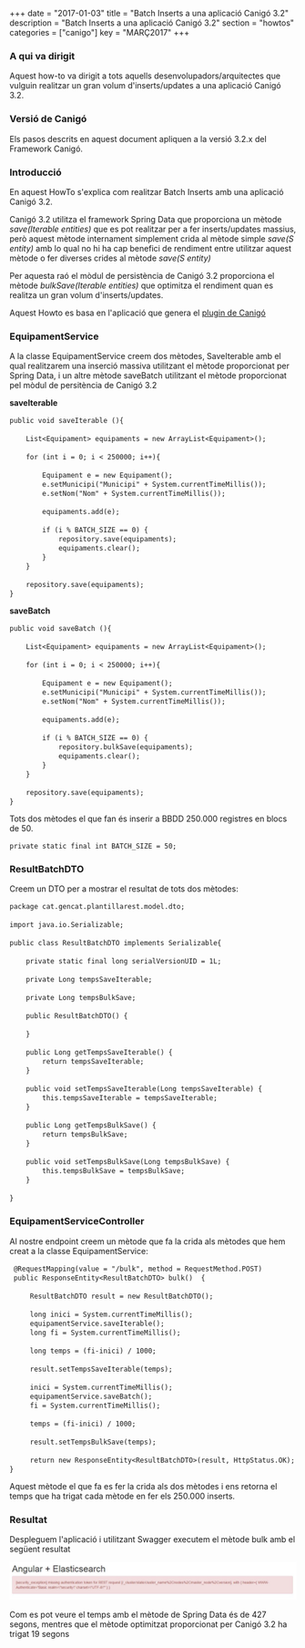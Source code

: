 +++
date        = "2017-01-03"
title       = "Batch Inserts a una aplicació Canigó 3.2"
description = "Batch Inserts a una aplicació Canigó 3.2"
section     = "howtos"
categories  = ["canigo"]
key         = "MARÇ2017"
+++

### A qui va dirigit

Aquest how-to va dirigit a tots aquells desenvolupadors/arquitectes que vulguin realitzar un gran volum d'inserts/updates a una aplicació Canigó 3.2.

### Versió de Canigó

Els pasos descrits en aquest document apliquen a la versió 3.2.x del Framework Canigó.

### Introducció

En aquest HowTo s'explica com realitzar Batch Inserts amb una aplicació Canigó 3.2. 

Canigó 3.2 utilitza el framework Spring Data que proporciona un mètode *save(Iterable entities)* que es pot realitzar per a fer inserts/updates massius, però aquest mètode internament simplement crida al mètode simple *save(S entity)* amb lo qual no hi ha cap benefici de rendiment entre utilitzar aquest mètode o fer diverses crides al mètode *save(S entity)*

Per aquesta raó el mòdul de persistència de Canigó 3.2 proporciona el mètode *bulkSave(Iterable entities)* que optimitza el rendiment quan es realitza un gran volum d'inserts/updates.

Aquest Howto es basa en l'aplicació que genera el [plugin de Canigó](/canigo-download-related/plugin-canigo)

### EquipamentService

A la classe EquipamentService creem dos mètodes, SaveIterable amb el qual realitzarem una inserció massiva utilitzant el mètode proporcionat per Spring Data, i un altre mètode saveBatch utilitzant el mètode proporcionat pel mòdul de persitència de Canigó 3.2

**saveIterable**

	public void saveIterable (){
		
		List<Equipament> equipaments = new ArrayList<Equipament>();
		
		for (int i = 0; i < 250000; i++){

			Equipament e = new Equipament();
			e.setMunicipi("Municipi" + System.currentTimeMillis());
			e.setNom("Nom" + System.currentTimeMillis());
			
			equipaments.add(e);
			
			if (i % BATCH_SIZE == 0) {
				repository.save(equipaments);
				equipaments.clear();
			}
		}
		
		repository.save(equipaments);
	}
	
**saveBatch**

	public void saveBatch (){
		
		List<Equipament> equipaments = new ArrayList<Equipament>();
		
		for (int i = 0; i < 250000; i++){

			Equipament e = new Equipament();
			e.setMunicipi("Municipi" + System.currentTimeMillis());
			e.setNom("Nom" + System.currentTimeMillis());
			
			equipaments.add(e);
			
			if (i % BATCH_SIZE == 0) {
				repository.bulkSave(equipaments);
				equipaments.clear();
			}
		}
		
		repository.save(equipaments);
	}
	
Tots dos mètodes el que fan és inserir a BBDD 250.000 registres en blocs de 50.

	private static final int BATCH_SIZE = 50;

### ResultBatchDTO

Creem un DTO per a mostrar el resultat de tots dos mètodes:

	package cat.gencat.plantillarest.model.dto;

	import java.io.Serializable;

	public class ResultBatchDTO implements Serializable{

		private static final long serialVersionUID = 1L;

		private Long tempsSaveIterable;
		
		private Long tempsBulkSave;
		
		public ResultBatchDTO() {
			
		}

		public Long getTempsSaveIterable() {
			return tempsSaveIterable;
		}

		public void setTempsSaveIterable(Long tempsSaveIterable) {
			this.tempsSaveIterable = tempsSaveIterable;
		}

		public Long getTempsBulkSave() {
			return tempsBulkSave;
		}

		public void setTempsBulkSave(Long tempsBulkSave) {
			this.tempsBulkSave = tempsBulkSave;
		}
		
	}

### EquipamentServiceController

Al nostre endpoint creem un mètode que fa la crida als mètodes que hem creat a la classe EquipamentService:

	 @RequestMapping(value = "/bulk", method = RequestMethod.POST)
	 public ResponseEntity<ResultBatchDTO> bulk()  {
		 
		 ResultBatchDTO result = new ResultBatchDTO();
		 
		 long inici = System.currentTimeMillis();
		 equipamentService.saveIterable();
		 long fi = System.currentTimeMillis();
		 
		 long temps = (fi-inici) / 1000;
    	
		 result.setTempsSaveIterable(temps);
		 
		 inici = System.currentTimeMillis();
		 equipamentService.saveBatch();
		 fi = System.currentTimeMillis();
		 
		 temps = (fi-inici) / 1000;
		 
		 result.setTempsBulkSave(temps);
		 
		 return new ResponseEntity<ResultBatchDTO>(result, HttpStatus.OK);
    }
	
Aquest mètode el que fa es fer la crida als dos mètodes i ens retorna el temps que ha trigat cada mètode en fer els 250.000 inserts.

### Resultat

Despleguem l'aplicació i utilitzant Swagger executem el mètode bulk amb el següent resultat

![](/related/canigo/howto/imatges/20170301.jpg)

Com es pot veure el temps amb el mètode de Spring Data és de 427 segons, mentres que el mètode optimitzat proporcionat per Canigó 3.2 ha trigat 19 segons